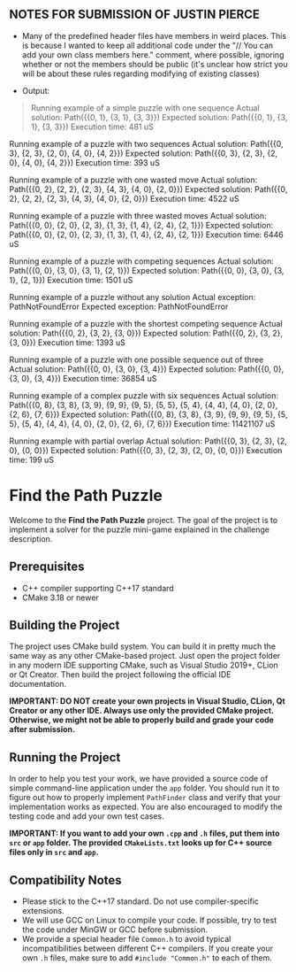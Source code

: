 ## NOTES FOR SUBMISSION OF JUSTIN PIERCE
* Many of the predefined header files have members in weird places. This is because I wanted to keep all additional code under the "// You can add your own class members here." comment, where possible, ignoring whether or not the members should be public (it's unclear how strict you will be about these rules regarding modifying of existing classes)

* Output:

> Running example of a simple puzzle with one sequence
Actual solution:   Path({{0, 1}, {3, 1}, {3, 3}})
Expected solution: Path({{0, 1}, {3, 1}, {3, 3}})
Execution time: 481 uS

Running example of a puzzle with two sequences
Actual solution:   Path({{0, 3}, {2, 3}, {2, 0}, {4, 0}, {4, 2}})
Expected solution: Path({{0, 3}, {2, 3}, {2, 0}, {4, 0}, {4, 2}})
Execution time: 393 uS

Running example of a puzzle with one wasted move
Actual solution:   Path({{0, 2}, {2, 2}, {2, 3}, {4, 3}, {4, 0}, {2, 0}})
Expected solution: Path({{0, 2}, {2, 2}, {2, 3}, {4, 3}, {4, 0}, {2, 0}})
Execution time: 4522 uS

Running example of a puzzle with three wasted moves
Actual solution:   Path({{0, 0}, {2, 0}, {2, 3}, {1, 3}, {1, 4}, {2, 4}, {2, 1}})
Expected solution: Path({{0, 0}, {2, 0}, {2, 3}, {1, 3}, {1, 4}, {2, 4}, {2, 1}})
Execution time: 6446 uS

Running example of a puzzle with competing sequences
Actual solution:   Path({{0, 0}, {3, 0}, {3, 1}, {2, 1}})
Expected solution: Path({{0, 0}, {3, 0}, {3, 1}, {2, 1}})
Execution time: 1501 uS

Running example of a puzzle without any solution
Actual exception:   PathNotFoundError
Expected exception: PathNotFoundError

Running example of a puzzle with the shortest competing sequence
Actual solution:   Path({{0, 2}, {3, 2}, {3, 0}})
Expected solution: Path({{0, 2}, {3, 2}, {3, 0}})
Execution time: 1393 uS

Running example of a puzzle with one possible sequence out of three
Actual solution:   Path({{0, 0}, {3, 0}, {3, 4}})
Expected solution: Path({{0, 0}, {3, 0}, {3, 4}})
Execution time: 36854 uS

Running example of a complex puzzle with six sequences
Actual solution:   Path({{0, 8}, {3, 8}, {3, 9}, {9, 9}, {9, 5}, {5, 5}, {5, 4}, {4, 4}, {4, 0}, {2, 0}, {2, 6}, {7, 6}})
Expected solution: Path({{0, 8}, {3, 8}, {3, 9}, {9, 9}, {9, 5}, {5, 5}, {5, 4}, {4, 4}, {4, 0}, {2, 0}, {2, 6}, {7, 6}})
Execution time: 11421107 uS

Running example with partial overlap
Actual solution:   Path({{0, 3}, {2, 3}, {2, 0}, {0, 0}})
Expected solution: Path({{0, 3}, {2, 3}, {2, 0}, {0, 0}})
Execution time: 199 uS

# Find the Path Puzzle

Welcome to the **Find the Path Puzzle** project. The goal of the project is to implement a solver for the puzzle mini-game explained in the challenge description.

## Prerequisites

* C++ compiler supporting C++17 standard
* CMake 3.18 or newer

## Building the Project

The project uses CMake build system. You can build it in pretty much the same way as any other CMake-based project. Just open the project folder in any modern IDE supporting CMake, such as Visual Studio 2019+, CLion or Qt Creator. Then build the project following the official IDE documentation.

**IMPORTANT: DO NOT create your own projects in Visual Studio, CLion, Qt Creator or any other IDE. Always use only the provided CMake project. Otherwise, we might not be able to properly build and grade your code after submission.**

## Running the Project

In order to help you test your work, we have provided a source code of simple command-line application under the `app` folder. You should run it to figure out how to properly implement `PathFinder` class and verify that your implementation works as expected. You are also encouraged to modify the testing code and add your own test cases.

**IMPORTANT: If you want to add your own `.cpp` and `.h` files, put them into `src` or `app` folder. The provided `CMakeLists.txt` looks up for C++ source files only in `src` and `app`.**

## Compatibility Notes

* Please stick to the C++17 standard. Do not use compiler-specific extensions.
* We will use GCC on Linux to compile your code. If possible, try to test the code under MinGW or GCC before submission.
* We provide a special header file `Common.h` to avoid typical incompatibilities between different C++ compilers. If you create your own `.h` files, make sure to add `#include "Common.h"` to each of them.

